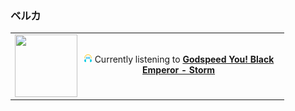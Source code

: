 ### ベルカ
<table><tr><td>

<a href="https://www.youtube.com/results?search_query=Godspeed+You!+Black+Emperor+Storm" target="_blank">
    <img align="left" width="100" height="100" src="https:&#x2F;&#x2F;lastfm.freetls.fastly.net&#x2F;i&#x2F;u&#x2F;174s&#x2F;883b37f6440a445da869c516d361088d.png">
</a>
</br><p align="center"><img height="14" width="14" src="assets/listening.png"> Currently listening to <b><a href="https://www.youtube.com/results?search_query=Godspeed+You!+Black+Emperor+Storm" target="_blank">Godspeed You! Black Emperor - Storm</a> </b></p>
</td></tr></table>
